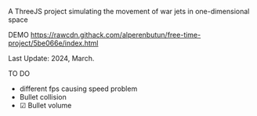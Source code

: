 A ThreeJS project simulating the movement of war jets in one-dimensional space

DEMO
https://rawcdn.githack.com/alperenbutun/free-time-project/5be066e/index.html

Last Update: 2024, March.

TO DO
* different fps causing speed problem
* Bullet collision
* ☑ Bullet volume
